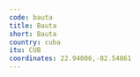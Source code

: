 ```yaml
---
code: bauta
title: Bauta
short: Bauta
country: cuba
itu: CUB
coordinates: 22.94806,-82.54861
---
```

